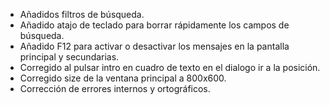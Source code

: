* Añadidos filtros de búsqueda.
* Añadido atajo de teclado para borrar rápidamente los campos de búsqueda.
* Añadido F12 para activar o desactivar los mensajes en la pantalla principal y secundarias.
* Corregido al pulsar intro en cuadro de texto en el dialogo ir a la posición.
* Corregido size de la ventana principal a 800x600.
* Corrección de errores internos y ortográficos.
